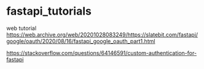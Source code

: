 # fastapi_tutorials

web tutorial https://web.archive.org/web/20201028083249/https://slatebit.com/fastapi/google/oauth/2020/08/16/fastapi_google_oauth_part1.html

https://stackoverflow.com/questions/64146591/custom-authentication-for-fastapi
